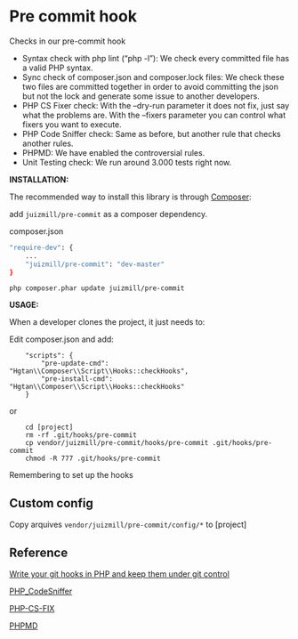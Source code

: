 # Pre commit hook

Checks in our pre-commit hook

* Syntax check with php lint (“php -l”): We check every committed file has a valid PHP syntax.
* Sync check of composer.json and composer.lock files: We check these two files are committed together in order to avoid committing the json but not the lock and generate some issue to another developers.
* PHP CS Fixer check: With the –dry-run parameter it does not fix, just say what the problems are. With the –fixers parameter you can control what fixers you want to execute.
* PHP Code Sniffer check: Same as before, but another rule that checks another rules.
* PHPMD: We have enabled the controversial rules.
* Unit Testing check: We run around 3.000 tests right now.

**INSTALLATION:**

The recommended way to install this library is through [Composer](http://getcomposer.org):

add `juizmill/pre-commit` as a composer dependency.

composer.json
```bash
"require-dev": {
    ...
    "juizmill/pre-commit": "dev-master"
}
```

`php composer.phar update juizmill/pre-commit`


**USAGE:**

When a developer clones the project, it just needs to:

Edit composer.json and add:

```
    "scripts": {
        "pre-update-cmd": "Hgtan\\Composer\\Script\\Hooks::checkHooks",
        "pre-install-cmd": "Hgtan\\Composer\\Script\\Hooks::checkHooks"
    }
```

or

```
    cd [project]
    rm -rf .git/hooks/pre-commit
    cp vendor/juizmill/pre-commit/hooks/pre-commit .git/hooks/pre-commit
    chmod -R 777 .git/hooks/pre-commit
```

Remembering to set up the hooks


Custom config
--------------

Copy arquives `vendor/juizmill/pre-commit/config/*` to [project]


Reference
-----------

 [Write your git hooks in PHP and keep them under git control](http://carlosbuenosvinos.com/write-your-git-hooks-in-php-and-keep-them-under-git-control/)
 
 [PHP_CodeSniffer](https://github.com/squizlabs/PHP_CodeSniffer/wiki/Annotated-ruleset.xml)
 
 [PHP-CS-FIX](http://cs.sensiolabs.org/)
 
 [PHPMD](http://phpmd.org/documentation/index.html)
